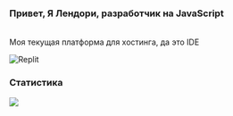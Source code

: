 ### Привет, Я Лендори, разработчик на JavaScript

<br>Моя текущая платформа для хостинга, да это IDE

<img alt="Replit" src="https://img.shields.io/badge/Replit-11131d?&style=for-the-badge&logo=Replit&logoColor=cdcdcd" />

### Статистика
<a href="https://github.com/Lendory-really">
  <img src="https://github-readme-stats.vercel.app/api?username=Lendory-really&theme=onedark&count_private=true&custom_title=Github%20All%20Time%20Stats&show_icons=true" />
</a>
